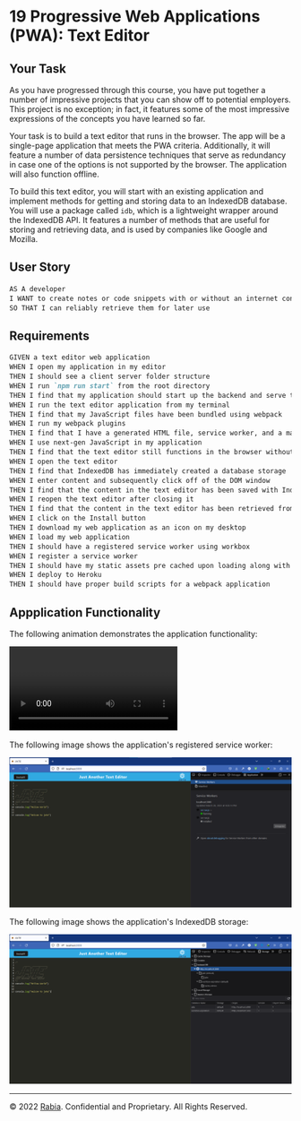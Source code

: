 # 19 Progressive Web Applications (PWA): Text Editor

## Your Task

As you have progressed through this course, you have put together a number of impressive projects that you can show off to potential employers. This project is no exception; in fact, it features some of the most impressive expressions of the concepts you have learned so far.

Your task is to build a text editor that runs in the browser. The app will be a single-page application that meets the PWA criteria. Additionally, it will feature a number of data persistence techniques that serve as redundancy in case one of the options is not supported by the browser. The application will also function offline.

To build this text editor, you will start with an existing application and implement methods for getting and storing data to an IndexedDB database. You will use a package called `idb`, which is a lightweight wrapper around the IndexedDB API. It features a number of methods that are useful for storing and retrieving data, and is used by companies like Google and Mozilla.


## User Story

```md
AS A developer
I WANT to create notes or code snippets with or without an internet connection
SO THAT I can reliably retrieve them for later use
```

## Requirements

```md
GIVEN a text editor web application
WHEN I open my application in my editor
THEN I should see a client server folder structure
WHEN I run `npm run start` from the root directory
THEN I find that my application should start up the backend and serve the client
WHEN I run the text editor application from my terminal
THEN I find that my JavaScript files have been bundled using webpack
WHEN I run my webpack plugins
THEN I find that I have a generated HTML file, service worker, and a manifest file
WHEN I use next-gen JavaScript in my application
THEN I find that the text editor still functions in the browser without errors
WHEN I open the text editor
THEN I find that IndexedDB has immediately created a database storage
WHEN I enter content and subsequently click off of the DOM window
THEN I find that the content in the text editor has been saved with IndexedDB
WHEN I reopen the text editor after closing it
THEN I find that the content in the text editor has been retrieved from our IndexedDB
WHEN I click on the Install button
THEN I download my web application as an icon on my desktop
WHEN I load my web application
THEN I should have a registered service worker using workbox
WHEN I register a service worker
THEN I should have my static assets pre cached upon loading along with subsequent pages and static assets
WHEN I deploy to Heroku
THEN I should have proper build scripts for a webpack application
```

## Appplication Functionality

The following animation demonstrates the application functionality:

![Demonstration of the finished Module 19 Challenge being used in the browser and then installed.](https://github.com/rabia-desing/Jate-pwa/blob/main/assets/screen-recording.mp4)

The following image shows the application's registered service worker:

![Demonstration of the finished Module 19 Challenge with a registered service worker in the browser.](./assets/serviceWorker.png)

The following image shows the application's IndexedDB storage:

![Demonstration of the finished Module 19 Challenge with a IndexedDB storage named 'jate' in the browser.](./assets/indexDB.png)


- - -
© 2022 [Rabia](https://github.com/rabia-desing). Confidential and Proprietary. All Rights Reserved.
